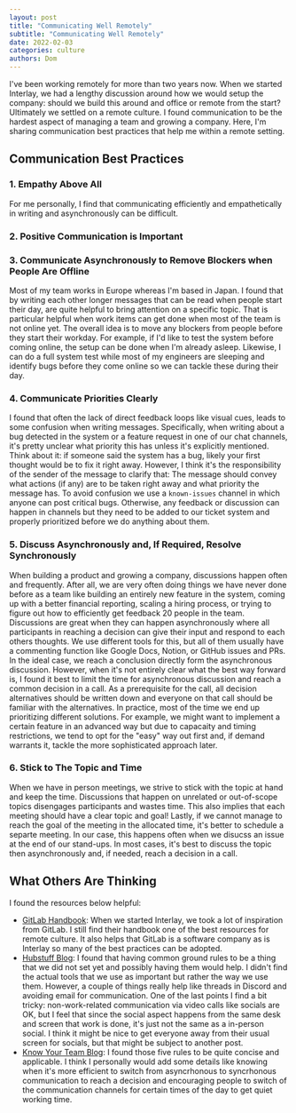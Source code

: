 ```yaml
---
layout: post
title: "Communicating Well Remotely"
subtitle: "Communicating Well Remotely"
date: 2022-02-03
categories: culture
authors: Dom
---
```


I've been working remotely for more than two years now.
When we started Interlay, we had a lengthy discussion around how we would setup the company: should we build this around and office or remote from the start?
Ultimately we settled on a remote culture.
I found communication to be the hardest aspect of managing a team and growing a company.
Here, I'm sharing communication best practices that help me within a remote setting.

## Communication Best Practices

### 1. Empathy Above All

For me personally, I find that communicating efficiently and empathetically in writing and asynchronously can be difficult.


### 2. Positive Communication is Important





### 3. Communicate Asynchronously to Remove Blockers when People Are Offline

Most of my team works in Europe whereas I'm based in Japan.
I found that by writing each other longer messages that can be read when people start their day, are quite helpful to bring attention on a specific topic.
That is particular helpful when work items can get done when most of the team is not online yet.
The overall idea is to move any blockers from people before they start their workday.
For example, if I'd like to test the system before coming online, the setup can be done when I'm already asleep.
Likewise, I can do a full system test while most of my engineers are sleeping and identify bugs before they come online so we can tackle these during their day.

### 4. Communicate Priorities Clearly

I found that often the lack of direct feedback loops like visual cues, leads to some confusion when writing messages.
Specifically, when writing about a bug detected in the system or a feature request in one of our chat channels, it's pretty unclear what priority this has unless it's explicitly mentioned.
Think about it: if someone said the system has a bug, likely your first thought would be to fix it right away.
However, I think it's the responsibility of the sender of the message to clarify that:
The message should convey what actions (if any) are to be taken right away and what priority the message has.
To avoid confusion we use a `known-issues` channel in which anyone can post critical bugs.
Otherwise, any feedback or discussion can happen in channels but they need to be added to our ticket system and properly prioritized before we do anything about them.

### 5. Discuss Asynchronously and, If Required, Resolve Synchronously

When building a product and growing a company, discussions happen often and frequently.
After all, we are very often doing things we have never done before as a team like building an entirely new feature in the system, coming up with a better financial reporting, scaling a hiring process, or trying to figure out how to efficiently get feedback 20 people in the team.
Discussions are great when they can happen asynchronously where all participants in reaching a decision can give their input and respond to each others thoughts.
We use different tools for this, but all of them usually have a commenting function like Google Docs, Notion, or GitHub issues and PRs.
In the ideal case, we reach a conclusion directly form the asynchronous discussion.
However, when it's not entirely clear what the best way forward is, I found it best to limit the time for asynchronous discussion and reach a common decision in a call.
As a prerequisite for the call, all decision alternatives should be written down and everyone on that call should be familiar with the alternatives.
In practice, most of the time we end up prioritizing different solutions.
For example, we might want to implement a certain feature in an advanced way but due to capacaity and timing restrictions, we tend to opt for the "easy" way out first and, if demand warrants it, tackle the more sophisticated approach later.

### 6. Stick to The Topic and Time

When we have in person meetings, we strive to stick with the topic at hand and keep the time.
Discussions that happen on unrelated or out-of-scope topics disengages participants and wastes time.
This also implies that each meeting should have a clear topic and goal!
Lastly, if we cannot manage to reach the goal of the meeting in the allocated time, it's better to schedule a separte meeting.
In our case, this happens often when we disucss an issue at the end of our stand-ups.
In most cases, it's best to discuss the topic then asynchronously and, if needed, reach a decision in a call.

## What Others Are Thinking

I found the resources below helpful:

- [GitLab Handbook](https://about.gitlab.com/handbook/communication/): When we started Interlay, we took a lot of inspiration from GitLab. I still find their handbook one of the best resources for remote culture. It also helps that GitLab is a software company as is Interlay so many of the best practices can be adopted.
- [Hubstuff Blog](https://blog.hubstaff.com/remote-communication/): I found that having common ground rules to be a thing that we did not set yet and possibly having them would help. I didn't find the actual tools that we use as important but rather the way we use them. However, a couple of things really help like threads in Discord and avoiding email for communication. One of the last points I find a bit tricky: non-work-related communication via video calls like socials are OK, but I feel that since the social aspect happens from the same desk and screen that work is done, it's just not the same as a in-person social. I think it might be nice to get everyone away from their usual screen for socials, but that might be subject to another post.
- [Know Your Team Blog](https://knowyourteam.com/blog/2020/11/17/5-communication-best-practices-for-remote-teams/): I found those five rules to be quite concise and applicable. I think I personally would add some details like knowing when it's more efficient to switch from asyncrhonous to syncrhonous communication to reach a decision and encouraging people to switch of the communication channels for certain times of the day to get quiet working time.
